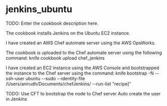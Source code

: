 # jenkins_ubuntu

TODO: Enter the cookbook description here.

The cookbook installs Jenkins on the Ubuntu EC2 instance. 

I have created an AWS Chef automate server using the AWS OpsWorks.

The cookbook is uploaded to the Chef automate server using the following command: knife cookbook upload chef_jenkins

I have created an EC2 instance using the AWS Console and bootstrapped the instance to the Chef server using the command:
knife bootstrap <IP> -N <instance name> --ssh-user ubuntu --sudo --identity-file /Users/anirudh/Documents/chefJenkins/<key pair> --run-list "recipe<recipe>]"

TODO: 
Use CFT to bootstrap the node to Chef server
Auto create the user in Jenkins
